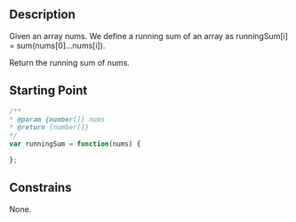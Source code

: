 ## Description

Given an array nums. We define a running sum of an array as runningSum[i] = sum(nums[0]…nums[i]).

Return the running sum of nums.

## Starting Point

``` javascript
/**
* @param {number[]} nums
* @return {number[]}
*/
var runningSum = function(nums) {

};
```

## Constrains

None.
